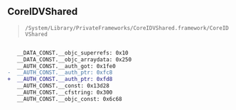 ## CoreIDVShared

> `/System/Library/PrivateFrameworks/CoreIDVShared.framework/CoreIDVShared`

```diff

   __DATA_CONST.__objc_superrefs: 0x10
   __DATA_CONST.__objc_arraydata: 0x250
   __AUTH_CONST.__auth_got: 0x1fe0
-  __AUTH_CONST.__auth_ptr: 0xfc8
+  __AUTH_CONST.__auth_ptr: 0xfd8
   __AUTH_CONST.__const: 0x13d28
   __AUTH_CONST.__cfstring: 0x300
   __AUTH_CONST.__objc_const: 0x6c68

```
